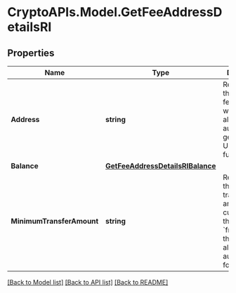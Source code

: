 # CryptoAPIs.Model.GetFeeAddressDetailsRI

## Properties

Name | Type | Description | Notes
------------ | ------------- | ------------- | -------------
**Address** | **string** | Represents the specific fee address, which is always automatically generated. Users must fund it. | 
**Balance** | [**GetFeeAddressDetailsRIBalance**](GetFeeAddressDetailsRIBalance.md) |  | 
**MinimumTransferAmount** | **string** | Represents the minimum transfer amount of the currency in the &#x60;fromAddress&#x60; that can be allowed for an automatic forwarding. | 

[[Back to Model list]](../README.md#documentation-for-models) [[Back to API list]](../README.md#documentation-for-api-endpoints) [[Back to README]](../README.md)


